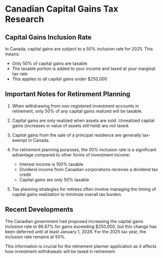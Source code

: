 # Canadian Capital Gains Tax Research

## Capital Gains Inclusion Rate

In Canada, capital gains are subject to a 50% inclusion rate for 2025. This means:

- Only 50% of capital gains are taxable
- The taxable portion is added to your income and taxed at your marginal tax rate
- This applies to all capital gains under $250,000

## Important Notes for Retirement Planning

1. When withdrawing from non-registered investment accounts in retirement, only 50% of any capital gains realized will be taxable.

2. Capital gains are only realized when assets are sold. Unrealized capital gains (increases in value of assets still held) are not taxed.

3. Capital gains from the sale of a principal residence are generally tax-exempt in Canada.

4. For retirement planning purposes, the 50% inclusion rate is a significant advantage compared to other forms of investment income:
   - Interest income is 100% taxable
   - Dividend income from Canadian corporations receives a dividend tax credit
   - Capital gains are only 50% taxable

5. Tax planning strategies for retirees often involve managing the timing of capital gains realization to minimize overall tax burden.

## Recent Developments

The Canadian government had proposed increasing the capital gains inclusion rate to 66.67% for gains exceeding $250,000, but this change has been deferred until at least January 1, 2026. For the 2025 tax year, the inclusion rate remains at 50%.

This information is crucial for the retirement planner application as it affects how investment withdrawals will be taxed in retirement.
